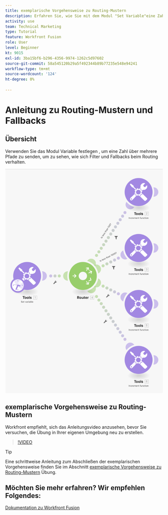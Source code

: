 ```yaml
---
title: exemplarische Vorgehensweise zu Routing-Mustern
description: Erfahren Sie, wie Sie mit dem Modul "Set Variable"eine Zahl über mehrere Pfade senden können, um zu sehen, wie sich Filter und Fallbacks in [!DNL Adobe Workfront Fusion].
activity: use
team: Technical Marketing
type: Tutorial
feature: Workfront Fusion
role: User
level: Beginner
kt: 9015
exl-id: 3ba15bf6-b296-4356-9974-1262c5d97602
source-git-commit: 58a545120b29a5f492344b89b77235e548e94241
workflow-type: tm+mt
source-wordcount: '124'
ht-degree: 0%

---
```


# Anleitung zu Routing-Mustern und Fallbacks

## Übersicht

Verwenden Sie das Modul Variable festlegen , um eine Zahl über mehrere Pfade zu senden, um zu sehen, wie sich Filter und Fallbacks beim Routing verhalten.

![Ein Bild des Fusion-Szenarios](assets/universal-connectors-and-routing-7.png)

## exemplarische Vorgehensweise zu Routing-Mustern

Workfront empfiehlt, sich das Anleitungsvideo anzusehen, bevor Sie versuchen, die Übung in Ihrer eigenen Umgebung neu zu erstellen.

>[!VIDEO](https://video.tv.adobe.com/v/335274/?quality=12)

>[!TIP]
>
>Eine schrittweise Anleitung zum Abschließen der exemplarischen Vorgehensweise finden Sie im Abschnitt [exemplarische Vorgehensweise zu Routing-Mustern](https://experienceleague.adobe.com/docs/workfront-learn/tutorials-workfront/fusion/exercises/routing-patterns.html?lang=en) Übung.


## Möchten Sie mehr erfahren? Wir empfehlen Folgendes:

[Dokumentation zu Workfront Fusion](https://experienceleague.adobe.com/docs/workfront/using/adobe-workfront-fusion/workfront-fusion-2.html?lang=en)
